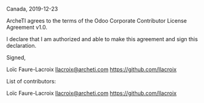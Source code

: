 Canada, 2019-12-23

ArcheTI agrees to the terms of the Odoo Corporate Contributor License
Agreement v1.0.

I declare that I am authorized and able to make this agreement and sign this
declaration.

Signed,

Loïc Faure-Lacroix llacroix@archeti.com https://github.com/llacroix

List of contributors:

Loïc Faure-Lacroix llacroix@archeti.com https://github.com/llacroix
